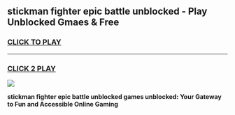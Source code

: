 
## stickman fighter epic battle unblocked - Play Unblocked Gmaes & Free
<h3>
<a href="https://news.freeplayer.one?title=stickman_fighter_epic_battle_unblocked&ref=16F">CLICK TO PLAY</a></h3>
<hr>

<h3>
<a href="https://news.freeplayer.one?title=stickman_fighter_epic_battle_unblocked&ref=16F">CLICK 2 PLAY</a>
  
</h3>

<a href="https://news.freeplayer.one?title=stickman_fighter_epic_battle_unblocked&ref=16F/"><img src="https://clearcache.store/games.png"></a>


**stickman fighter epic battle unblocked games unblocked: Your Gateway to Fun and Accessible Online Gaming**
